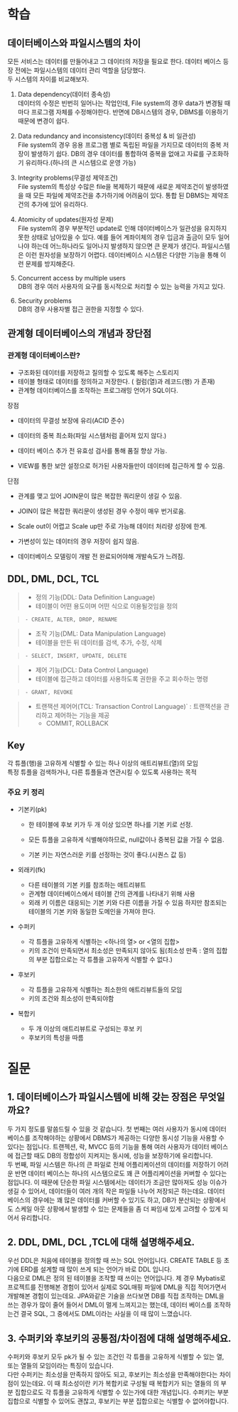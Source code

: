 # 학습
## 데이터베이스와 파일시스템의 차이
모든 서비스는 데이터를 만들어내고 그 데이터의 저장을 필요로 한다. 데이터 베이스 등장 전에는 파일시스템의 데이터 관리 역할을 담당했다.  
두 시스템의 차이를 비교해보자.  
1) Data dependency(데이터 종속성)  
   데이터의 수정은 빈번히 일어나는 작업인데, File system의 경우 data가 변경될 때마다 프로그램 자체를 수정해야한다. 반면에 DB시스템의 경우, DBMS를 이용하기 때문에 변경이 쉽다.


2) Data redundancy and inconsistency(데이터 중복성 & 비 일관성)  
   File system의 경우 응용 프로그램 별로 독립된 파일을 가지므로 데이터의 중복 저장이 발생하기 쉽다. DB의 경우 데이터를 통합하여 중복을 없애고 자료를 구조화하기 유리하다.(하나의 큰 시스템으로 운영 가능)


3) Integrity problems(무결성 제약조건)  
   File system의 특성상 수많은 file을 복제하기 때문에 새로운 제약조건이 발생하였을 때 모든 파일에 제약조건을 추가하기에 어려움이 있다. 통합 된 DBMS는 제약조건의 추가에 있어 유리하다.


4) Atomicity of updates(원자성 문제)  
File system의 경우 부분적인 update로 인해 데이터베이스가 일관성을 유지하지 못한 상태로 남아있을 수 있다. 예를 들어 계좌이체의 경우 입금과 출금이 모두 일어나야 하는데 어느하나라도 일어나지 발생하지 않으면 큰 문제가 생긴다. 파일시스템은 이런 원자성을 보장하기 어렵다. 데이터베이스 시스템은 다양한 기능을 통해 이런 문제를 방지해준다. 


5) Concurrent access by multiple users  
DB의 경우 여러 사용자의 요구를 동시적으로 처리할 수 있는 능력을 가지고 있다.  


6) Security problems  
DB의 경우 사용자별 접근 권한을 지정할 수 있다.  



## 관계형 데이터베이스의 개념과 장단점
### 관계형 데이터베이스란?
- 구조화된 데이터를 저장하고 질의할 수 있도록 해주는 스토리지
- 테이블 형태로 데이터를 정의하고 저장한다. ( 컬럼(열)과 레코드(행) 가 존재)
- 관계형 데이터베이스를 조작하는 프로그래밍 언어가 SQL이다.

장점
- 데이터의 무결성 보장에 유리(ACID 준수)

- 데이터의 중복 최소화(파일 시스템처럼 흩어져 있지 않다.)

- 데이터 베이스 추가 전 유효성 검사를 통해 품질 향상 가능.

- VIEW를 통한 보안 설정으로 허가된 사용자들만이 데이터에 접근하게 할 수 있음.

단점
- 관계를 맺고 있어 JOIN문이 많은 복잡한 쿼리문이 생길 수 있음.

- JOIN이 많은 복잡한 쿼리문이 생성된 경우 수정이 매우 번거로움.
  
- Scale out이 어렵고 Scale up만 주로 가능해 데이터 처리량 성장에 한계.

- 가변성이 있는 데이터의 경우 저장이 쉽지 않음.

- 데이터베이스 모델링이 개발 전 완료되어야해 개발속도가 느려짐.

## DDL, DML, DCL, TCL
> - 정의 기능(DDL: Data Definition Language)
> - 테이블이 어떤 용도이며 어떤 식으로 이용될것임을 정의

>     - CREATE, ALTER, DROP, RENAME
>

 >- 조작 기능(DML: Data Manipulation Language)
 >- 테이블을 만든 뒤 데이터를 검색, 추가, 수정, 삭제

>     - SELECT, INSERT, UPDATE, DELETE
>

> - 제어 기능(DCL: Data Control Language)
> - 테이블에 접근하고 데이터를 사용하도록 권한을 주고 회수하는 명령

>     - GRANT, REVOKE
>

> - 트랜잭션 제어어(TCL: Transaction Control Language)` : 트랜잭션을 관리하고 제어하는 기능을 제공  
>     - COMMIT, ROLLBACK

## Key
각 튜플(행)을 고유하게 식별할 수 있는 하나 이상의 애트리뷰트(열)의 모임  
특정 튜플을 검색하거나, 다른 튜플들과 연관시킬 수 있도록 사용하는 목적

### 주요 키 정리
- 기본키(pk)
  
   - 한 테이블에 후보 키가 두 개 이상 있으면 하나를 기본 키로 선정.

  - 모든 튜플을 고유하게 식별해야하므로, null값이나 중복된 값을 가질 수 없음.

  - 기본 키는 자연스러운 키를 선정하는 것이 좋다.(시퀀스 값 등)

- 외래키(fk)

  - 다른 테이블의 기본 키를 참조하는 애트리뷰트
  - 관계형 데이터베이스에서 테이블 간의 관계를 나타내기 위해 사용
  - 외래 키 이름은 대응되는 기본 키와 다른 이름을 가질 수 있음 하지만 참조되는 테이블의 기본 키와 동일한 도메인을 가져야 한다.

- 수퍼키
  - 각 튜플을 고유하게 식별하는 <하나의 열> or <열의 집합>
  - 키의 조건이 만족되면서 최소성은 만족되지 않아도 됨(최소성 만족 : 열의 집합의 부분 집합으로는 각 튜플을 고유하게 식별할 수 없다.)
- 후보키
  - 각 튜플을 고유하게 식별하는 최소한의 애트리뷰트들의 모임
  - 키의 조건와 최소성이 만족되야함
- 복합키
  - 두 개 이상의 애트리뷰트로 구성되는 후보 키
  - 후보키의 특성을 따름

# 질문
## 1. 데이터베이스가 파일시스템에 비해 갖는 장점은 무엇일까요?

두 가지 정도를 말씀드릴 수 있을 것 같습니다. 첫 번째는 여러 사용자가 동시에 데이터 베이스를 조작해야하는 상황에서 DBMS가 제공하는 다양한 동시성 기능을 사용할 수 있다는 점입니다.
트랜젝션, 락, MVCC 등의 기능을 통해 여러 사용자가 데이터 베이스에 접근할 때도 DB의 정합성이 지켜지는 동시에, 성능을 보장하기에 유리합니다.  
두 번째, 파일 시스템은 하나의 큰 파일로 전체 어플리케이션의 데이터를 저장하기 어려운 반면 데이터 베이스는 하나의 시스템으로도 꽤 큰 어플리케이션을 커버할 수 있다는 점입니다. 이 때문에 단순한 파일 시스템에서는 데이터가 조금만 많아져도 성능 이슈가 생길  수 있어서, 데이터들이 여러 개의 작은 파일들 나누어 저장되곤 하는데요. 데이터 베이스의 경우에는 꽤 많은 데이터를 커버할 수 있기도 하고, DB가 분산되는 상황에서도 스케일 아웃 상황에서 발생할 수 있는 문제들을 좀 더 짜임새 있게 고려할 수 있게 되어서 유리합니다.
## 2. DDL, DML, DCL ,TCL에 대해 설명해주세요.
우선 DDL은 처음에 테이블을 정의할 때 쓰는 SQL 언어입니다. CREATE TABLE 등 초기에 ERD를 설계할 때 많이 쓰게 되는 언어가 바로 DDL 입니다.  
다음으로 DML은 정의 된 테이블을 조작할 때 쓰이는 언어입니다. 제 경우 Mybatis로 프로젝트를 진행해본 경험이 있어서 실제로 SQL매핑 파일에 DML을 직접 적어가면서 개발해본 경험이 있는데요. JPA와같은 기술을 쓰다보면 DB를 직접 조작하는 DML을 쓰는 경우가 많이 줄어 들어서 DML이 멀게 느껴지고는 했는데, 데이터 베이스를 조작하는건 결국 SQL, 그 중에서도 DML이라는 사실을 이 때 많이 느꼈습니다.    
## 3. 수퍼키와 후보키의 공통점/차이점에 대해 설명해주세요.
수퍼키와 후보키 모두 pk가 될 수 있는 조건인 각 튜플을 고유하게 식별할 수 있는 열, 또는 열들의 모임이라는 특징이 있습니다.  
다만 수퍼키는 최소성을 만족하지 않아도 되고, 후보키는 최소성을 만족해야한다는 차이점이 있는데요.
이 때 최소성이란 키가 복합키로 구성될 때 복합키가 되는 열들의 의 부분 집합으로도 각 튜플을 고유하게 식별할 수 있는가에 대한 개념입니다.
수퍼키는 부분 집합으로 식별할 수 있어도 괜찮고, 후보키는 부분 집합으로는 식별할 수 없어야합니다.
